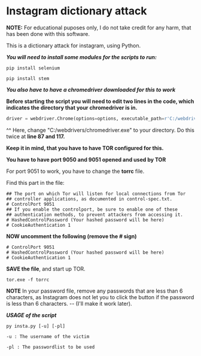 # Instagram dictionary attack

**NOTE:** For educational puposes only, I do not take credit for any harm, that has been done with this software.

This is a dictionary attack for instagram, using Python.


***You will need to install some modules for the scripts to run:***

 ```pip install selenium ```
 
 ```pip install stem  ```
 
 
 ***You also have to have a chromedriver downloaded for this to work***
 
 
 **Before starting the script you will need to edit two lines in the code, which indicates the directory that your chromedriver is in.**
 
 
 ```python 
 driver = webdriver.Chrome(options=options, executable_path=r'C:/webdrivers/chromedriver.exe')
 ```
 
 ^^ Here, change "C:/webdrivers/chromedriver.exe"  to your directory.  Do this twice at **line 87 and 117.**
 
 
 
 **Keep it in mind, that you have to have TOR configured for this.**
 
 **You have to have port 9050 and 9051 opened and used by TOR**
 
 
 For port 9051 to work, you have to change the **torrc** file.
 
 Find this part in the file:
 ```
 ## The port on which Tor will listen for local connections from Tor
## controller applications, as documented in control-spec.txt.
# ControlPort 9051
## If you enable the controlport, be sure to enable one of these
## authentication methods, to prevent attackers from accessing it.
# HashedControlPassword (Your hashed password will be here)
# CookieAuthentication 1
 ```
 
 **NOW uncomment the following (remove the # sign)**
 
 ```
 # ControlPort 9051
# HashedControlPassword (Your hashed password will be here)
# CookieAuthentication 1
 ```
 
 **SAVE the file**, and start up TOR.
 
 ```tor.exe -f torrc```
 
 **NOTE** In your password file, remove any passwords that are less than 6 characters, as Instagram does not let you to click the button if the password is less than 6 characters.   -- (I'll make it work later).
 
 ***USAGE of the script***
 
 ```py insta.py [-u] [-pl]```

```-u : The username of the victim```
  
```-pl : The passwordlist to be used```

